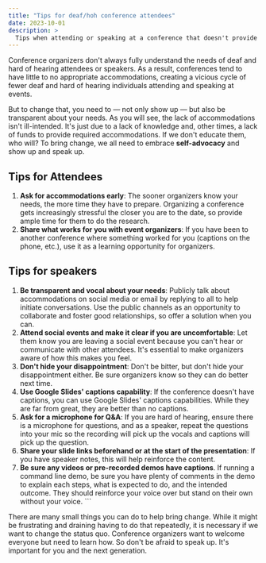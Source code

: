 ```yaml
---
title: "Tips for deaf/hoh conference attendees"
date: 2023-10-01
description: >
  Tips when attending or speaking at a conference that doesn't provide proper accommodations
---
```


Conference organizers don't always fully understand the needs of deaf and hard of hearing attendees or speakers. As a result, conferences tend to have little to no appropriate accommodations, creating a vicious cycle of fewer deaf and hard of hearing individuals attending and speaking at events.

But to change that, you need to — not only show up — but also be transparent about your needs. As you will see, the lack of accommodations isn't ill-intended. It's just due to a lack of knowledge and, other times, a lack of funds to provide required accommodations. If we don't educate them, who will? To bring change, we all need to embrace **self-advocacy** and show up and speak up. 

## Tips for Attendees

1. **Ask for accommodations early**: The sooner organizers know your needs, the more time they have to prepare. Organizing a conference gets increasingly stressful the closer you are to the date, so provide ample time for them to do the research. 
2. **Share what works for you with event organizers**: If you have been to another conference where something worked for you (captions on the phone, etc.), use it as a learning opportunity for organizers.

## Tips for speakers

1. **Be transparent and vocal about your needs**: Publicly talk about accommodations on social media or email by replying to all to help initiate conversations. Use the public channels as an opportunity to collaborate and foster good relationships, so offer a solution when you can.
2. **Attend social events and make it clear if you are uncomfortable**: Let them know you are leaving a social event because you can't hear or communicate with other attendees. It's essential to make organizers aware of how this makes you feel. 
3. **Don't hide your disappointment**: Don't be bitter, but don't hide your disappointment either. Be sure organizers know so they can do better next time. 
4. **Use Google Slides' captions capability**: If the conference doesn't have captions, you can use Google Slides' captions capabilities. While they are far from great, they are better than no captions. 
5. **Ask for a microphone for Q&A**: If you are hard of hearing, ensure there is a microphone for questions, and as a speaker, repeat the questions into your mic so the recording will pick up the vocals and captions will pick up the question.
6. **Share your slide links beforehand or at the start of the presentation**: If you have speaker notes, this will help reinforce the content.
7. **Be sure any videos or pre-recorded demos have captions**. If running a command line demo, be sure you have plenty of comments in the demo to explain each steps, what is expected to do, and the intended outcome. They should reinforce your voice over but stand on their own without your voice. ```

There are many small things you can do to help bring change. While it might be frustrating and draining having to do that repeatedly, it is necessary if we want to change the status quo. Conference organizers want to welcome everyone but need to learn how. So don't be afraid to speak up. It's important for you and the next generation.
